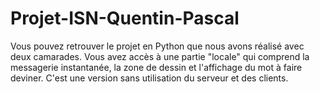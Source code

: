 # Projet-ISN-Quentin-Pascal
Vous pouvez retrouver le projet en Python que nous avons réalisé avec deux camarades. Vous avez accès à une partie "locale" qui comprend la messagerie instantanée, la zone de dessin et l'affichage du mot à faire deviner. C'est une version sans utilisation du serveur et des clients.
